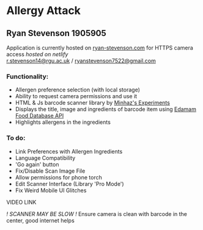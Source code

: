 # Allergy Attack
## Ryan Stevenson 1905905
Application is currently hosted on [ryan-stevenson.com](https://ryan-stevenson.com/) for HTTPS camera access *hosted on netlify*  
r.stevenson14@rgu.ac.uk / ryanstevenson7522@gmail.com

### Functionality:
- Allergen preference selection (with local storage)
- Ability to request camera permissions and use it
- HTML & Js barcode scanner library by [Minhaz's Experiments](https://blog.minhazav.dev/research/html5-qrcode)
- Displays the title, image and ingredients of barcode item using [Edamam Food Database API](https://rapidapi.com/edamam/api/edamam-food-and-grocery-database)
- Highlights allergens in the ingredients

### To do:
- Link Preferences with Allergen Ingredients
- Language Compatibility
- 'Go again' button
- Fix/Disable Scan Image File
- Allow permissions for phone torch
- Edit Scanner Interface (Library 'Pro Mode')
- Fix Weird Mobile UI Glitches


VIDEO LINK

*! SCANNER MAY BE SLOW !*
Ensure camera is clean with barcode in the center, good internet helps
        
    
